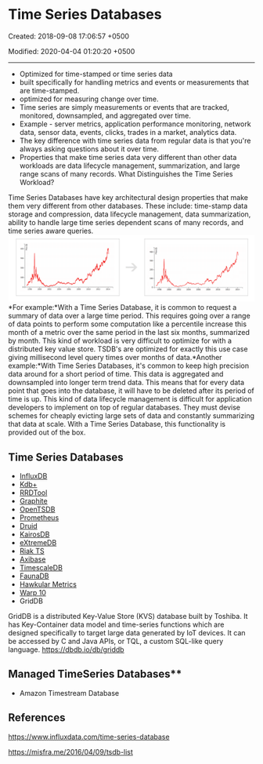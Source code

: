 # Time Series Databases

Created: 2018-09-08 17:06:57 +0500

Modified: 2020-04-04 01:20:20 +0500

---
-   Optimized for time-stamped or time series data
-   built specifically for handling metrics and events or measurements that are time-stamped.
-   optimized for measuring change over time.
-   Time series are simply measurements or events that are tracked, monitored, downsampled, and aggregated over time.
-   Example - server metrics, application performance monitoring, network data, sensor data, events, clicks, trades in a market, analytics data.
-   The key difference with time series data from regular data is that you're always asking questions about it over time.
-   Properties that make time series data very different than other data workloads are data lifecycle management, summarization, and large range scans of many records.
What Distinguishes the Time Series Workload?

Time Series Databases have key architectural design properties that make them very different from other databases. These include: time-stamp data storage and compression, data lifecycle management, data summarization, ability to handle large time series dependent scans of many records, and time series aware queries.
![image](media/Time-Series-Databases-image1.png)
*For example:*With a Time Series Database, it is common to request a summary of data over a large time period. This requires going over a range of data points to perform some computation like a percentile increase this month of a metric over the same period in the last six months, summarized by month. This kind of workload is very difficult to optimize for with a distributed key value store. TSDB's are optimized for exactly this use case giving millisecond level query times over months of data.*Another example:*With Time Series Databases, it's common to keep high precision data around for a short period of time. This data is aggregated and downsampled into longer term trend data. This means that for every data point that goes into the database, it will have to be deleted after its period of time is up. This kind of data lifecycle management is difficult for application developers to implement on top of regular databases. They must devise schemes for cheaply evicting large sets of data and constantly summarizing that data at scale. With a Time Series Database, this functionality is provided out of the box.
## Time Series Databases
-   [InfluxDB](https://www.influxdata.com/)
-   [Kdb+](https://kx.com/discover/)
-   [RRDTool](https://oss.oetiker.ch/rrdtool/)
-   [Graphite](https://github.com/graphite-project/graphite-web)
-   [OpenTSDB](http://opentsdb.net/)
-   [Prometheus](https://prometheus.io/)
-   [Druid](http://druid.io/)
-   [KairosDB](https://github.com/kairosdb/kairosdb)
-   [eXtremeDB](http://www.mcobject.com/extremedbfamily.shtml)
-   [Riak TS](http://basho.com/products/riak-ts/)
-   [Axibase](https://axibase.com/products/axibase-time-series-database/)
-   [TimescaleDB](https://www.timescale.com/)
-   [FaunaDB](https://fauna.com/)
-   [Hawkular Metrics](http://www.hawkular.org/)
-   [Warp 10](http://www.warp10.io/)
-   GridDB

GridDB is a distributed Key-Value Store (KVS) database built by Toshiba. It has Key-Container data model and time-series functions which are designed specifically to target large data generated by IoT devices. It can be accessed by C and Java APIs, or TQL, a custom SQL-like query language.
<https://dbdb.io/db/griddb>

## Managed TimeSeries Databases**
-   Amazon Timestream Database
## References

<https://www.influxdata.com/time-series-database>

<https://misfra.me/2016/04/09/tsdb-list>

